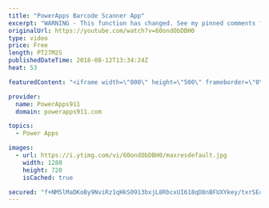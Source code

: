 ```yaml
---
title: "PowerApps Barcode Scanner App"
excerpt: "WARNING - This function has changed. See my pinned comments for more info.   updated 3/2/2019 PowerApps Barcode Scanner - Updated! https://youtu.be/kWUvttbYpu4 this new video is what you need.   In this video, you will learn how to use the PowerApps Barcode Scanner function. Turns out the Barcode Scanner"
originalUrl: https://youtube.com/watch?v=60ondObDBH0
type: video
price: Free
length: PT27M2S
publishedDateTime: 2018-08-12T13:34:24Z
heat: 53

featuredContent: "<iframe width=\"800\" height=\"500\" frameborder=\"0\" src=\"https://www.youtube.com/embed/60ondObDBH0\" allow=\"accelerometer; autoplay; encrypted-media; gyroscope; picture-in-picture\" allowfullscreen></iframe>"

provider:
  name: PowerApps911
  domain: powerapps911.com

topics:
  - Power Apps

images:
  - url: https://i.ytimg.com/vi/60ondObDBH0/maxresdefault.jpg
    width: 1280
    height: 720
    isCached: true

secured: "f+NM5lMaDKoBy9NviRz1qHkS0913bxjL8RbcxUI618qD8nBFUXYkey/txrSEcle4DI6MkGM1kFtVQjjH/MYyj5bi+sAveP3mXn9QwqED7bq1TW60Csfp/0YXNjESniJ+gHMeXvzp1tKFDKJnomAF0kgC4gYtPag1KeRgfGG3sWIsPgSoLotRkLmXSm0uLdODMRuQNftwQ3/v3ExI/lJHVyxFXlP3beGbnBvveBQTxYj0ImvHoaVwhONP6u98yWzAINNvn9AQ4/TH/3Eby2Ugi6Y5Z8fJmO3eCeASiIe3Xfc8hkc7NJXNkf3lX6JJxXU8ntLhsX9llB21fC5UN4ZP1Cy8PoWGZb9pvPv/tN8JocO9jw9yeemIxF6h9vw8pOR/ZMeUf50GRUeanES4iIgzlbbA0Jp9ZS6H1LP1ydlQxYg=;eFE2Ne0vQgIgkj1aY4uqfg=="
---
```


